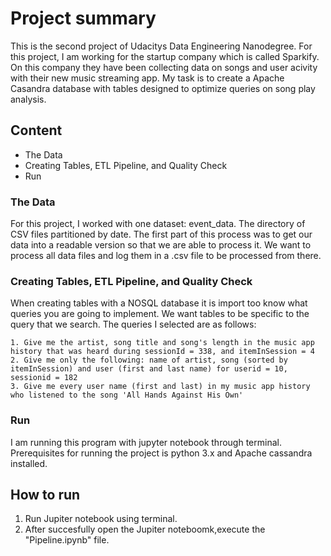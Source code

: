 # Project summary
This is the second project of Udacitys Data Engineering Nanodegree. For this project, I am working for the startup company which is called Sparkify. On this company they have been collecting data on songs and user acivity with their new music streaming app. My task is to create a Apache Casandra database with tables designed to optimize queries on song play analysis. 

## Content
- The Data
- Creating Tables, ETL Pipeline, and Quality Check
- Run

### The Data
For this project, I worked with one dataset: event_data. The directory of CSV files partitioned by date. The first part of this process was to get our data into a readable version so that we are able to process it. We want to process all data files and log them in a .csv file to be  processed from there.

### Creating Tables, ETL Pipeline, and Quality Check
When creating tables with a NOSQL database it is import too know what queries you are going to implement. We want tables to be specific to the query that we search. The queries I selected are as follows:

    1. Give me the artist, song title and song's length in the music app history that was heard during sessionId = 338, and itemInSession = 4
    2. Give me only the following: name of artist, song (sorted by itemInSession) and user (first and last name) for userid = 10, sessionid = 182
    3. Give me every user name (first and last) in my music app history who listened to the song 'All Hands Against His Own'

### Run
I am running this program with jupyter notebook through terminal. Prerequisites for running the project is python 3.x and Apache cassandra installed.

## How to run
1. Run Jupiter notebook using terminal.
2. After succesfully open the Jupiter noteboomk,execute the "Pipeline.ipynb" file.
